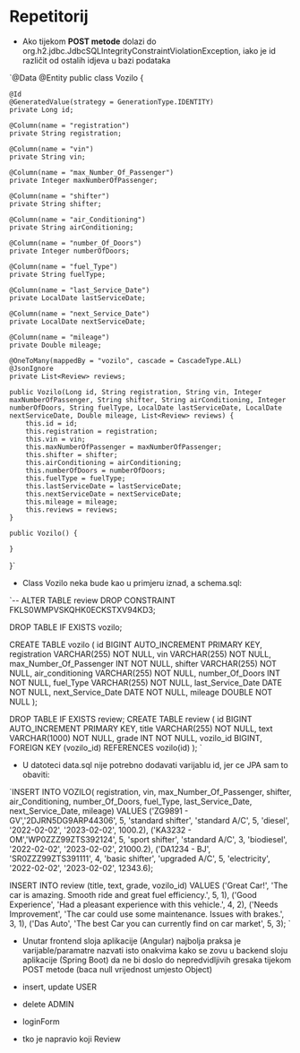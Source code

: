 # Repetitorij

- Ako tijekom **POST metode** dolazi do org.h2.jdbc.JdbcSQLIntegrityConstraintViolationException, iako je id različit od
ostalih idjeva u bazi podataka

`@Data
@Entity
public class Vozilo {

    @Id
    @GeneratedValue(strategy = GenerationType.IDENTITY)
    private Long id;

    @Column(name = "registration")
    private String registration;

    @Column(name = "vin")
    private String vin;

    @Column(name = "max_Number_Of_Passenger")
    private Integer maxNumberOfPassenger;

    @Column(name = "shifter")
    private String shifter;

    @Column(name = "air_Conditioning")
    private String airConditioning;

    @Column(name = "number_Of_Doors")
    private Integer numberOfDoors;

    @Column(name = "fuel_Type")
    private String fuelType;

    @Column(name = "last_Service_Date")
    private LocalDate lastServiceDate;

    @Column(name = "next_Service_Date")
    private LocalDate nextServiceDate;

    @Column(name = "mileage")
    private Double mileage;

    @OneToMany(mappedBy = "vozilo", cascade = CascadeType.ALL)
    @JsonIgnore
    private List<Review> reviews;

    public Vozilo(Long id, String registration, String vin, Integer maxNumberOfPassenger, String shifter, String airConditioning, Integer numberOfDoors, String fuelType, LocalDate lastServiceDate, LocalDate nextServiceDate, Double mileage, List<Review> reviews) {
        this.id = id;
        this.registration = registration;
        this.vin = vin;
        this.maxNumberOfPassenger = maxNumberOfPassenger;
        this.shifter = shifter;
        this.airConditioning = airConditioning;
        this.numberOfDoors = numberOfDoors;
        this.fuelType = fuelType;
        this.lastServiceDate = lastServiceDate;
        this.nextServiceDate = nextServiceDate;
        this.mileage = mileage;
        this.reviews = reviews;
    }

    public Vozilo() {

    }
}`

- Class Vozilo neka bude kao u primjeru iznad, a schema.sql:

`-- ALTER TABLE review DROP CONSTRAINT FKLS0WMPVSKQHK0ECKSTXV94KD3;

DROP TABLE IF EXISTS vozilo;

CREATE TABLE vozilo (
id BIGINT AUTO_INCREMENT PRIMARY KEY,
registration VARCHAR(255) NOT NULL,
vin VARCHAR(255) NOT NULL,
max_Number_Of_Passenger INT NOT NULL,
shifter VARCHAR(255) NOT NULL,
air_conditioning VARCHAR(255) NOT NULL,
number_Of_Doors INT NOT NULL,
fuel_Type VARCHAR(255) NOT NULL,
last_Service_Date DATE NOT NULL,
next_Service_Date DATE NOT NULL,
mileage DOUBLE NOT NULL
);

DROP TABLE IF EXISTS review;
CREATE TABLE review (
id BIGINT AUTO_INCREMENT PRIMARY KEY,
title VARCHAR(255) NOT NULL,
text VARCHAR(1000) NOT NULL,
grade INT NOT NULL,
vozilo_id BIGINT,
FOREIGN KEY (vozilo_id) REFERENCES vozilo(id)
);
`

- U datoteci data.sql nije potrebno dodavati varijablu id, jer ce JPA sam to obaviti:

`INSERT INTO VOZILO( registration, vin, max_Number_Of_Passenger, shifter, air_Conditioning, number_Of_Doors, fuel_Type,
last_Service_Date, next_Service_Date, mileage) VALUES
('ZG9891 - GV','2DJRN5DG9ARP44306', 5, 'standard shifter', 'standard A/C', 5, 'diesel',
'2022-02-02', '2023-02-02', 1000.2),
('KA3232 - OM','WP0ZZZ99ZTS392124', 5, 'sport shifter', 'standard A/C', 3, 'biodiesel',
'2022-02-02', '2023-02-02', 21000.2),
('DA1234 - BJ', 'SR0ZZZ99ZTS391111', 4, 'basic shifter', 'upgraded A/C', 5, 'electricity',
'2022-02-02', '2023-02-02', 12343.6);

INSERT INTO review (title, text, grade, vozilo_id)
VALUES
('Great Car!', 'The car is amazing. Smooth ride and great fuel efficiency.', 5, 1),
('Good Experience', 'Had a pleasant experience with this vehicle.', 4, 2),
('Needs Improvement', 'The car could use some maintenance. Issues with brakes.', 3, 1),
('Das Auto', 'The best Car you can currently find on car market', 5, 3);
`

- Unutar frontend sloja aplikacije (Angular) najbolja praksa je varijable/paramatre nazvati isto onakvima kako se zovu 
u backend sloju aplikacije (Spring Boot) da ne bi doslo do nepredvidljivih gresaka tijekom POST metode (baca null 
vrijednost umjesto Object)

- insert, update USER
- delete ADMIN
- loginForm
- tko je napravio koji Review